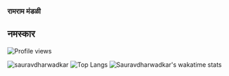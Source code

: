 ### रामराम मंडळी 
## नमस्कार
![Profile views](https://gpvc.arturio.dev/sauravdharwadkar)



![sauravdharwadkar](https://github-readme-stats.vercel.app/api?username=sauravdharwadkar&count_private=true&show_icons=true&theme=flag-india)
![Top Langs](https://github-readme-stats.vercel.app/api/top-langs/?username=sauravdharwadkar&layout=compact)
![Sauravdharwadkar's wakatime stats](https://github-readme-stats.vercel.app/api/wakatime?username=sauravdharwadkar)
 
<!--
**SauravDharwadkar/SauravDharwadkar** is a ✨ _special_ ✨ repository because its `README.md` (this file) appears on your GitHub profile.

Here are some ideas to get you started:

- 🔭 I’m currently working on ...
- 🌱 I’m currently learning ...
- 👯 I’m looking to collaborate on ...
- 🤔 I’m looking for help with ...
- 💬 Ask me about ...
- 📫 How to reach me: ...
- 😄 Pronouns: ...
- ⚡ Fun fact: ...
-->
